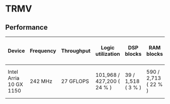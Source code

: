 # TRMV

## Performance

| Device                 | Frequency | Throughput | Logic utilization          | DSP blocks         | RAM blocks           | Matrix and vector Size | Device compiler           |
| ---------------------- | --------- | ---------- | -------------------------- | ------------------ | -------------------- | ---------------------- | ------------------------- |
| Intel Arria 10 GX 1150 | 242 MHz   | 27 GFLOPS  | 101,968 / 427,200 ( 24 % ) | 39 / 1,518 ( 3 % ) | 590 / 2,713 ( 22 % ) | A (32K, 32K) * X (32K) | aoc 19.4.0 (on s001-n137) |
